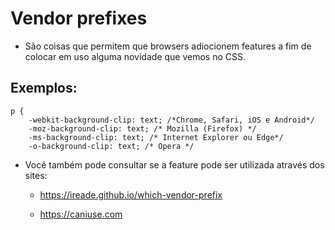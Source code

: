 # Vendor prefixes

- São coisas que permitem que browsers adiocionem features a fim de colocar em uso alguma novidade que vemos no CSS.

## Exemplos:

```
p {
	-webkit-background-clip: text; /*Chrome, Safari, iOS e Android*/
	-moz-background-clip: text; /* Mozilla (Firefox) */
	-ms-background-clip: text; /* Internet Explorer ou Edge*/
	-o-background-clip: text; /* Opera */
```

- Você também pode consultar se a feature pode ser utilizada através dos sites:

  - https://ireade.github.io/which-vendor-prefix

  - https://caniuse.com
